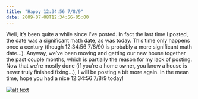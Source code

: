 ```yaml
---
title: "Happy 12:34:56 7/8/9"
date: 2009-07-08T12:34:56-05:00
---
```


Well, it’s been quite a while since I’ve posted.  In fact the last time I posted, the date was a significant math date, as was today.  This time only happens once a century (though 12:34:56 7/8/90 is probably a more significant math date…).  Anyway, we’ve been moving and getting our new house together the past couple months, which is partially the reason for my lack of posting.  Now that we’re mostly done (if you’re a home owner, you know a house is never truly finished fixing…), I will be posting a bit more again.  In the mean time, hope you had a nice 12:34:56 7/8/9 today!

[![alt text](https://live.staticflickr.com/3465/3702159793_0dfc75b29a.jpg "Happy 12:34:56 7/8/9")](https://www.flickr.com/photos/jeffl8n/3702159793/)